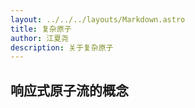 ```yaml
---
layout: ../../../layouts/Markdown.astro
title: 复杂原子
author: 江夏尧
description: 关于复杂原子
---
```


## 响应式原子流的概念
